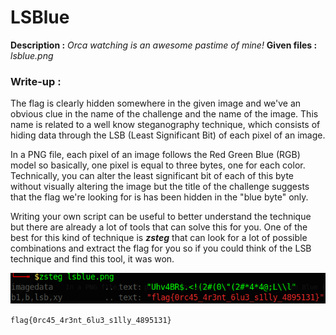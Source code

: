 # LSBlue
**Description :** *Orca watching is an awesome pastime of mine!*
**Given files :** *lsblue.png*

### Write-up :
The flag is clearly hidden somewhere in the given image and we've an obvious clue in the name of the challenge and the name of the image. This name is related to a well know steganography technique, which consists of hiding data through the LSB (Least Significant Bit) of each pixel of an image. 

In a PNG file, each pixel of an image follows the Red Green Blue (RGB) model so basically, one pixel is equal to three bytes, one for each color. Technically, you can alter the least significant bit of each of this byte without visually altering the image but the title of the challenge suggests that the flag we're looking for is has been hidden in the "blue byte" only.

Writing your own script can be useful to better understand the technique but there are already a lot of tools that can solve this for you. One of the best for this kind of technique is ***zsteg*** that can look for a lot of possible combinations and extract the flag for you so if you could think of the LSB technique and find this tool, it was won.

![Terminal](terminal.png)

`flag{0rc45_4r3nt_6lu3_s1lly_4895131}`